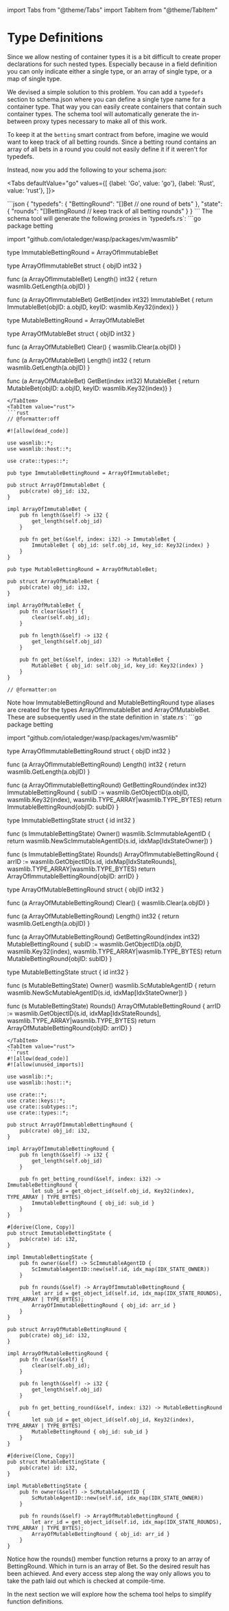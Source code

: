 import Tabs from "@theme/Tabs"
import TabItem from "@theme/TabItem"

# Type Definitions

Since we allow nesting of container types it is a bit difficult to create proper
declarations for such nested types. Especially because in a field definition you can only
indicate either a single type, or an array of single type, or a map of single type.

We devised a simple solution to this problem. You can add a `typedefs` section to
schema.json where you can define a single type name for a container type. That way you can
easily create containers that contain such container types. The schema tool will
automatically generate the in-between proxy types necessary to make all of this work.

To keep it at the `betting` smart contract from before, imagine we would want to keep
track of all betting rounds. Since a betting round contains an array of all bets in a
round you could not easily define it if it weren't for typedefs.

Instead, now you add the following to your schema.json:

<Tabs defaultValue="go"
	values={[
		{label: 'Go', value: 'go'},
		{label: 'Rust', value: 'rust'},
	]}>

<TabItem value="json">
```json
{
  "typedefs": {
    "BettingRound": "[]Bet // one round of bets"
  },
  "state": {
    "rounds": "[]BettingRound // keep track of all betting rounds"
  }
}
```
</TabItem>
</Tabs>
The schema tool will generate the following proxies in `typedefs.rs`:

<TabItem value="go">
```go
package betting

import "github.com/iotaledger/wasp/packages/vm/wasmlib"

type ImmutableBettingRound = ArrayOfImmutableBet

type ArrayOfImmutableBet struct {
	objID int32
}

func (a ArrayOfImmutableBet) Length() int32 {
	return wasmlib.GetLength(a.objID)
}

func (a ArrayOfImmutableBet) GetBet(index int32) ImmutableBet {
	return ImmutableBet{objID: a.objID, keyID: wasmlib.Key32(index)}
}

type MutableBettingRound = ArrayOfMutableBet

type ArrayOfMutableBet struct {
	objID int32
}

func (a ArrayOfMutableBet) Clear() {
	wasmlib.Clear(a.objID)
}

func (a ArrayOfMutableBet) Length() int32 {
	return wasmlib.GetLength(a.objID)
}

func (a ArrayOfMutableBet) GetBet(index int32) MutableBet {
	return MutableBet{objID: a.objID, keyID: wasmlib.Key32(index)}
}
```
</TabItem>
<TabItem value="rust">
```rust
// @formatter:off

#![allow(dead_code)]

use wasmlib::*;
use wasmlib::host::*;

use crate::types::*;

pub type ImmutableBettingRound = ArrayOfImmutableBet;

pub struct ArrayOfImmutableBet {
    pub(crate) obj_id: i32,
}

impl ArrayOfImmutableBet {
    pub fn length(&self) -> i32 {
        get_length(self.obj_id)
    }

    pub fn get_bet(&self, index: i32) -> ImmutableBet {
        ImmutableBet { obj_id: self.obj_id, key_id: Key32(index) }
    }
}

pub type MutableBettingRound = ArrayOfMutableBet;

pub struct ArrayOfMutableBet {
    pub(crate) obj_id: i32,
}

impl ArrayOfMutableBet {
    pub fn clear(&self) {
        clear(self.obj_id);
    }

    pub fn length(&self) -> i32 {
        get_length(self.obj_id)
    }

    pub fn get_bet(&self, index: i32) -> MutableBet {
        MutableBet { obj_id: self.obj_id, key_id: Key32(index) }
    }
}

// @formatter:on
```
</TabItem>
Note how ImmutableBettingRound and MutableBettingRound type aliases are created for the
types ArrayOfImmutableBet and ArrayOfMutableBet. These are subsequently used in the state
definition in `state.rs`:

<TabItem value="go">
```go
package betting

import "github.com/iotaledger/wasp/packages/vm/wasmlib"

type ArrayOfImmutableBettingRound struct {
	objID int32
}

func (a ArrayOfImmutableBettingRound) Length() int32 {
	return wasmlib.GetLength(a.objID)
}

func (a ArrayOfImmutableBettingRound) GetBettingRound(index int32) ImmutableBettingRound {
	subID := wasmlib.GetObjectID(a.objID, wasmlib.Key32(index), wasmlib.TYPE_ARRAY|wasmlib.TYPE_BYTES)
	return ImmutableBettingRound{objID: subID}
}

type ImmutableBettingState struct {
	id int32
}

func (s ImmutableBettingState) Owner() wasmlib.ScImmutableAgentID {
	return wasmlib.NewScImmutableAgentID(s.id, idxMap[IdxStateOwner])
}

func (s ImmutableBettingState) Rounds() ArrayOfImmutableBettingRound {
	arrID := wasmlib.GetObjectID(s.id, idxMap[IdxStateRounds], wasmlib.TYPE_ARRAY|wasmlib.TYPE_BYTES)
	return ArrayOfImmutableBettingRound{objID: arrID}
}

type ArrayOfMutableBettingRound struct {
	objID int32
}

func (a ArrayOfMutableBettingRound) Clear() {
	wasmlib.Clear(a.objID)
}

func (a ArrayOfMutableBettingRound) Length() int32 {
	return wasmlib.GetLength(a.objID)
}

func (a ArrayOfMutableBettingRound) GetBettingRound(index int32) MutableBettingRound {
	subID := wasmlib.GetObjectID(a.objID, wasmlib.Key32(index), wasmlib.TYPE_ARRAY|wasmlib.TYPE_BYTES)
	return MutableBettingRound{objID: subID}
}

type MutableBettingState struct {
	id int32
}

func (s MutableBettingState) Owner() wasmlib.ScMutableAgentID {
	return wasmlib.NewScMutableAgentID(s.id, idxMap[IdxStateOwner])
}

func (s MutableBettingState) Rounds() ArrayOfMutableBettingRound {
	arrID := wasmlib.GetObjectID(s.id, idxMap[IdxStateRounds], wasmlib.TYPE_ARRAY|wasmlib.TYPE_BYTES)
	return ArrayOfMutableBettingRound{objID: arrID}
}
```
</TabItem>
<TabItem value="rust">
```rust
#![allow(dead_code)]
#![allow(unused_imports)]

use wasmlib::*;
use wasmlib::host::*;

use crate::*;
use crate::keys::*;
use crate::subtypes::*;
use crate::types::*;

pub struct ArrayOfImmutableBettingRound {
    pub(crate) obj_id: i32,
}

impl ArrayOfImmutableBettingRound {
    pub fn length(&self) -> i32 {
        get_length(self.obj_id)
    }

    pub fn get_betting_round(&self, index: i32) -> ImmutableBettingRound {
        let sub_id = get_object_id(self.obj_id, Key32(index), TYPE_ARRAY | TYPE_BYTES)
        ImmutableBettingRound { obj_id: sub_id }
    }
}

#[derive(Clone, Copy)]
pub struct ImmutableBettingState {
    pub(crate) id: i32,
}

impl ImmutableBettingState {
    pub fn owner(&self) -> ScImmutableAgentID {
        ScImmutableAgentID::new(self.id, idx_map(IDX_STATE_OWNER))
    }

    pub fn rounds(&self) -> ArrayOfImmutableBettingRound {
        let arr_id = get_object_id(self.id, idx_map(IDX_STATE_ROUNDS), TYPE_ARRAY | TYPE_BYTES);
        ArrayOfImmutableBettingRound { obj_id: arr_id }
    }
}

pub struct ArrayOfMutableBettingRound {
    pub(crate) obj_id: i32,
}

impl ArrayOfMutableBettingRound {
    pub fn clear(&self) {
        clear(self.obj_id);
    }

    pub fn length(&self) -> i32 {
        get_length(self.obj_id)
    }

    pub fn get_betting_round(&self, index: i32) -> MutableBettingRound {
        let sub_id = get_object_id(self.obj_id, Key32(index), TYPE_ARRAY | TYPE_BYTES)
        MutableBettingRound { obj_id: sub_id }
    }
}

#[derive(Clone, Copy)]
pub struct MutableBettingState {
    pub(crate) id: i32,
}

impl MutableBettingState {
    pub fn owner(&self) -> ScMutableAgentID {
        ScMutableAgentID::new(self.id, idx_map(IDX_STATE_OWNER))
    }

    pub fn rounds(&self) -> ArrayOfMutableBettingRound {
        let arr_id = get_object_id(self.id, idx_map(IDX_STATE_ROUNDS), TYPE_ARRAY | TYPE_BYTES);
        ArrayOfMutableBettingRound { obj_id: arr_id }
    }
}
```
</TabItem>
Notice how the rounds() member function returns a proxy to an array of BettingRound. Which
in turn is an array of Bet. So the desired result has been achieved. And every access step
along the way only allows you to take the path laid out which is checked at compile-time.

In the next section we will explore how the schema tool helps to simplify function
definitions.
